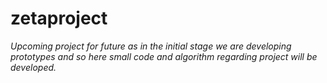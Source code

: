 # zetaproject
<i>Upcoming project for future as in the initial stage we are developing prototypes and so here small code and algorithm regarding project will be developed.<i>
